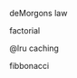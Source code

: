 deMorgons law

factorial



@lru caching

fibbonacci




<!--


7. http://cs.gettysburg.edu/~tneller/resources/pig/cs1/game.html






-->
